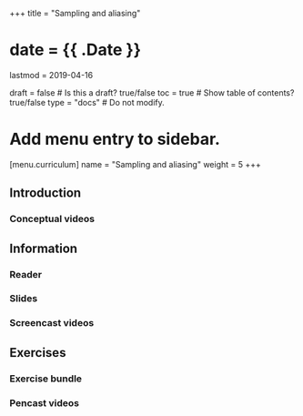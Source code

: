 +++
title = "Sampling and aliasing"

# date = {{ .Date }}
lastmod = 2019-04-16

draft = false  # Is this a draft? true/false
toc = true  # Show table of contents? true/false
type = "docs"  # Do not modify.

# Add menu entry to sidebar.
[menu.curriculum]
  name = "Sampling and aliasing"
  weight = 5
+++

## Introduction


### Conceptual videos


## Information


### Reader


### Slides


### Screencast videos



## Exercises


### Exercise bundle


### Pencast videos
